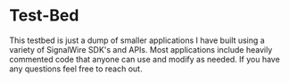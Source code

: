 # Test-Bed

This testbed is just a dump of smaller applications I have built using a variety of SignalWire SDK's and APIs. Most applications include heavily commented code that anyone can use and modify as needed. If you have any questions feel free to reach out.
